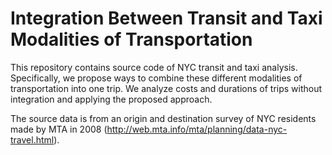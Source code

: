 # Integration Between Transit and Taxi Modalities of Transportation

This repository contains source code of NYC transit and taxi analysis.
Specifically, we propose ways to combine these different modalities of transportation into one trip. We analyze costs and durations of trips without integration and applying the proposed approach.

The source data is from an origin and destination survey of NYC residents made by MTA in 2008 (http://web.mta.info/mta/planning/data-nyc-travel.html).

